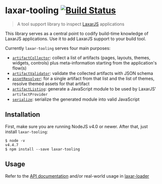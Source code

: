 # laxar-tooling [![Build Status](https://travis-ci.org/LaxarJS/laxar-tooling.svg?branch=master)](https://travis-ci.org/LaxarJS/laxar-tooling)

> A tool support library to inspect [LaxarJS](https://laxarjs.org) applications

This library serves as a central point to codify build-time knowledge of LaxarJS applications.
Use it to add LaxarJS support to your build tool.

Currently `laxar-tooling` serves four main purposes:

- [`artifactCollector`][artifactCollector]: collect a list of artifacts (pages, layouts, themes, widgets,
  controls) plus meta-information starting from the application's flow(s)
- [`artifactValidator`][artifactValidator]: validate the collected artifacts with JSON schema
- [`assetResolver`][assetResolver]: for a single artifact from that list and the list of themes, resolve
  themed assets for that artifact
- [`artifactListing`][artifactListing]: generate a JavaScript module to be used by LaxarJS'
  `artifactProvider`
- [`serialize`][serialize]: serialize the generated module into valid JavaScript


## Installation

First, make sure you are running NodeJS v4.0 or newer. After that, just install `laxar-tooling`:

```console
$ node -v
v4.4.7
$ npm install --save laxar-tooling
```


## Usage

Refer to the [API documentation](docs/api) and/or real-world usage in [laxar-loader][]

[LaxarJS]: https://github.com/LaxarJS/laxar
[laxar-loader]: https://github.com/LaxarJS/laxar-loader
[grunt-laxar]: https://github.com/LaxarJS/grunt-laxar
[artifactCollector]: docs/api/artifact_collector.md
[artifactValidator]: docs/api/artifact_validator.md
[assetResolver]: docs/api/asset_resolver.md
[artifactListing]: docs/api/artifact_listing.md
[serialize]: docs/api/serialize.md
